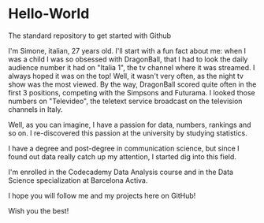 # Hello-World
The standard repository to get started with Github

I'm Simone, italian, 27 years old.
I'll start with a fun fact about me: when I was a child I was so obsessed with DragonBall, that I had to look the daily audience number it had on "Italia 1", the tv channel where it was streamed. I always hoped it was on the top! Well, it wasn't very often, as the night tv show was the most viewed. By the way, DragonBall scored quite often in the first 3 positions, competing with the Simpsons and Futurama. 
I looked those numbers on "Televideo",  the teletext service broadcast on the television channels in Italy. 

Well, as you can imagine, I have a passion for data, numbers, rankings and so on. I re-discovered this passion at the university by studying statistics. 

I have a degree and post-degree in communication science, but since I found out data really catch up my attention, I started dig into this field.

I'm enrolled in the Codecademy Data Analysis course and in the Data Science specialization at Barcelona Activa. 

I hope you will follow me and my projects here on GitHub!

Wish you the best!
